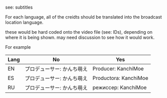 see: subtitles

For each language, all of the creidts should be translated into the broadcast location language.

these would be hard coded onto the video file (see: IDs), depending on where it is being shown. may need discussion to see how it would work.

For example

Lang|No|Yes
--|--|--
EN|プロデューサー: かんち萌え|Producer: KanchiMoe
ES|プロデューサー: かんち萌え|Productora: KanchiMoe
RU|プロデューサー: かんち萌え|режиссер: KanchiMoe
